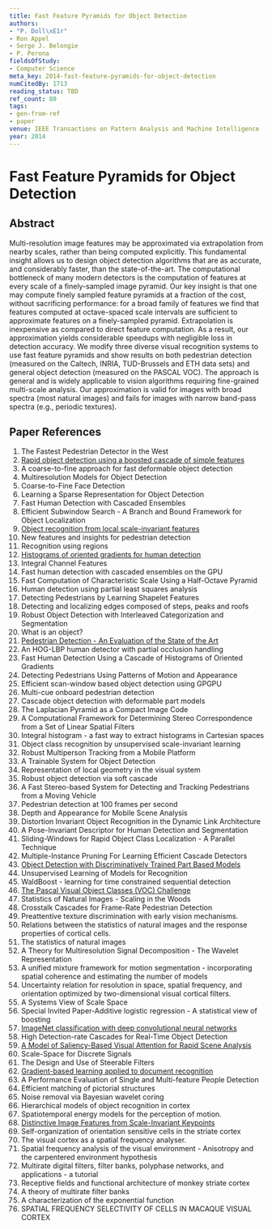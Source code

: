 ```yaml
---
title: Fast Feature Pyramids for Object Detection
authors:
- "P. Doll\xE1r"
- Ron Appel
- Serge J. Belongie
- P. Perona
fieldsOfStudy:
- Computer Science
meta_key: 2014-fast-feature-pyramids-for-object-detection
numCitedBy: 1713
reading_status: TBD
ref_count: 80
tags:
- gen-from-ref
- paper
venue: IEEE Transactions on Pattern Analysis and Machine Intelligence
year: 2014
---
```


# Fast Feature Pyramids for Object Detection

## Abstract

Multi-resolution image features may be approximated via extrapolation from nearby scales, rather than being computed explicitly. This fundamental insight allows us to design object detection algorithms that are as accurate, and considerably faster, than the state-of-the-art. The computational bottleneck of many modern detectors is the computation of features at every scale of a finely-sampled image pyramid. Our key insight is that one may compute finely sampled feature pyramids at a fraction of the cost, without sacrificing performance: for a broad family of features we find that features computed at octave-spaced scale intervals are sufficient to approximate features on a finely-sampled pyramid. Extrapolation is inexpensive as compared to direct feature computation. As a result, our approximation yields considerable speedups with negligible loss in detection accuracy. We modify three diverse visual recognition systems to use fast feature pyramids and show results on both pedestrian detection (measured on the Caltech, INRIA, TUD-Brussels and ETH data sets) and general object detection (measured on the PASCAL VOC). The approach is general and is widely applicable to vision algorithms requiring fine-grained multi-scale analysis. Our approximation is valid for images with broad spectra (most natural images) and fails for images with narrow band-pass spectra (e.g., periodic textures).

## Paper References

1. The Fastest Pedestrian Detector in the West
2. [Rapid object detection using a boosted cascade of simple features](2001-rapid-object-detection-using-a-boosted-cascade-of-simple-features)
3. A coarse-to-fine approach for fast deformable object detection
4. Multiresolution Models for Object Detection
5. Coarse-to-Fine Face Detection
6. Learning a Sparse Representation for Object Detection
7. Fast Human Detection with Cascaded Ensembles
8. Efficient Subwindow Search - A Branch and Bound Framework for Object Localization
9. [Object recognition from local scale-invariant features](1999-object-recognition-from-local-scale-invariant-features)
10. New features and insights for pedestrian detection
11. Recognition using regions
12. [Histograms of oriented gradients for human detection](2005-histograms-of-oriented-gradients-for-human-detection)
13. Integral Channel Features
14. Fast human detection with cascaded ensembles on the GPU
15. Fast Computation of Characteristic Scale Using a Half-Octave Pyramid
16. Human detection using partial least squares analysis
17. Detecting Pedestrians by Learning Shapelet Features
18. Detecting and localizing edges composed of steps, peaks and roofs
19. Robust Object Detection with Interleaved Categorization and Segmentation
20. What is an object?
21. [Pedestrian Detection - An Evaluation of the State of the Art](2012-pedestrian-detection-an-evaluation-of-the-state-of-the-art)
22. An HOG-LBP human detector with partial occlusion handling
23. Fast Human Detection Using a Cascade of Histograms of Oriented Gradients
24. Detecting Pedestrians Using Patterns of Motion and Appearance
25. Efficient scan-window based object detection using GPGPU
26. Multi-cue onboard pedestrian detection
27. Cascade object detection with deformable part models
28. The Laplacian Pyramid as a Compact Image Code
29. A Computational Framework for Determining Stereo Correspondence from a Set of Linear Spatial Filters
30. Integral histogram - a fast way to extract histograms in Cartesian spaces
31. Object class recognition by unsupervised scale-invariant learning
32. Robust Multiperson Tracking from a Mobile Platform
33. A Trainable System for Object Detection
34. Representation of local geometry in the visual system
35. Robust object detection via soft cascade
36. A Fast Stereo-based System for Detecting and Tracking Pedestrians from a Moving Vehicle
37. Pedestrian detection at 100 frames per second
38. Depth and Appearance for Mobile Scene Analysis
39. Distortion Invariant Object Recognition in the Dynamic Link Architecture
40. A Pose-Invariant Descriptor for Human Detection and Segmentation
41. Sliding-Windows for Rapid Object Class Localization - A Parallel Technique
42. Multiple-Instance Pruning For Learning Efficient Cascade Detectors
43. [Object Detection with Discriminatively Trained Part Based Models](2009-object-detection-with-discriminatively-trained-part-based-models)
44. Unsupervised Learning of Models for Recognition
45. WaldBoost - learning for time constrained sequential detection
46. [The Pascal Visual Object Classes (VOC) Challenge](2009-the-pascal-visual-object-classes-voc-challenge)
47. Statistics of Natural Images - Scaling in the Woods
48. Crosstalk Cascades for Frame-Rate Pedestrian Detection
49. Preattentive texture discrimination with early vision mechanisms.
50. Relations between the statistics of natural images and the response properties of cortical cells.
51. The statistics of natural images
52. A Theory for Multiresolution Signal Decomposition - The Wavelet Representation
53. A unified mixture framework for motion segmentation - incorporating spatial coherence and estimating the number of models
54. Uncertainty relation for resolution in space, spatial frequency, and orientation optimized by two-dimensional visual cortical filters.
55. A Systems View of Scale Space
56. Special Invited Paper-Additive logistic regression - A statistical view of boosting
57. [ImageNet classification with deep convolutional neural networks](2012-imagenet-classification-with-deep-convolutional-neural-networks)
58. High Detection-rate Cascades for Real-Time Object Detection
59. [A Model of Saliency-Based Visual Attention for Rapid Scene Analysis](2009-a-model-of-saliency-based-visual-attention-for-rapid-scene-analysis)
60. Scale-Space for Discrete Signals
61. The Design and Use of Steerable Filters
62. [Gradient-based learning applied to document recognition](1998-gradient-based-learning-applied-to-document-recognition)
63. A Performance Evaluation of Single and Multi-feature People Detection
64. Efficient matching of pictorial structures
65. Noise removal via Bayesian wavelet coring
66. Hierarchical models of object recognition in cortex
67. Spatiotemporal energy models for the perception of motion.
68. [Distinctive Image Features from Scale-Invariant Keypoints](2004-distinctive-image-features-from-scale-invariant-keypoints)
69. Self-organization of orientation sensitive cells in the striate cortex
70. The visual cortex as a spatial frequency analyser.
71. Spatial frequency analysis of the visual environment - Anisotropy and the carpentered environment hypothesis
72. Multirate digital filters, filter banks, polyphase networks, and applications - a tutorial
73. Receptive fields and functional architecture of monkey striate cortex
74. A theory of multirate filter banks
75. A characterization of the exponential function
76. SPATIAL FREQUENCY SELECTIVITY OF CELLS IN MACAQUE VISUAL CORTEX
